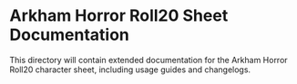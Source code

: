 # Arkham Horror Roll20 Sheet Documentation

This directory will contain extended documentation for the Arkham Horror Roll20 character sheet, including usage guides and changelogs.
